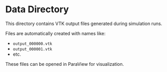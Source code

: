 # Data Directory

This directory contains VTK output files generated during simulation runs.

Files are automatically created with names like:
- `output_000000.vtk`
- `output_000001.vtk` 
- etc.

These files can be opened in ParaView for visualization.
